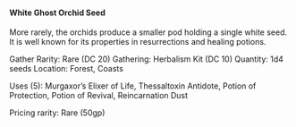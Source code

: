 #### White Ghost Orchid Seed 
More rarely, the orchids produce a smaller pod holding a single white seed. It is well known for its properties in resurrections and healing potions. 

Gather Rarity: Rare (DC 20)
Gathering: Herbalism Kit (DC 10)
Quantity: 1d4 seeds
Location: Forest, Coasts

Uses (5): Murgaxor’s Elixer of Life, Thessaltoxin Antidote, Potion of Protection, Potion of Revival, Reincarnation Dust

Pricing rarity: Rare (50gp)
